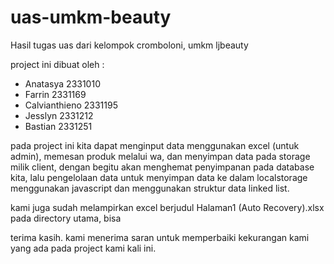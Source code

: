 # uas-umkm-beauty
Hasil tugas uas dari kelompok cromboloni, umkm ljbeauty

project ini dibuat oleh :
- Anatasya 2331010
- Farrin 2331169
- Calvianthieno 2331195
- Jesslyn 2331212
- Bastian 2331251

pada project ini kita dapat menginput data menggunakan excel (untuk admin), memesan produk melalui wa, dan menyimpan data pada storage milik client, dengan begitu akan menghemat penyimpanan pada database kita, lalu pengelolaan data untuk menyimpan data ke dalam localstorage menggunakan javascript dan menggunakan struktur data linked list.

kami juga sudah melampirkan excel berjudul Halaman1 (Auto Recovery).xlsx pada directory utama, bisa

terima kasih. kami menerima saran untuk memperbaiki kekurangan kami yang ada pada project kami kali ini.


